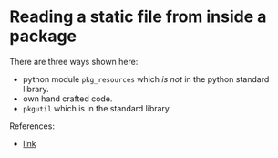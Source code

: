# Reading a static file from inside a package

There are three ways shown here:
* python module `pkg_resources` which *is not* in the python standard library.
* own hand crafted code.
* `pkgutil` which is in the standard library.

References:
* [link](http://stackoverflow.com/questions/6028000/python-how-to-read-a-static-file-from-inside-a-package)
